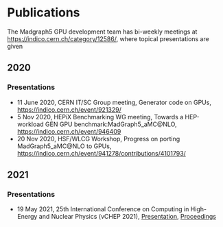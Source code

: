 # Publications

The Madgraph5 GPU development team has bi-weekly meetings at <a href="https://indico.cern.ch/category/12586/" target="_blank">https://indico.cern.ch/category/12586/</a>, where topical presentations are given

## 2020

### Presentations

- 11 June 2020, CERN IT/SC Group meeting, Generator code on GPUs, <a href="https://indico.cern.ch/event/921329/" target="_blank">https://indico.cern.ch/event/921329/</a>
- 5 Nov 2020, HEPiX Benchmarking WG meeting, Towards a HEP-workload GEN GPU benchmark:MadGraph5_aMC@NLO, <a href="https://indico.cern.ch/event/946409" target="_blank">https://indico.cern.ch/event/946409</a>
- 20 Nov 2020, HSF/WLCG Workshop, Progress on porting MadGraph5_aMC@NLO to GPUs, <a href="https://indico.cern.ch/event/941278/contributions/4101793/" target="_blank">https://indico.cern.ch/event/941278/contributions/4101793/</a>

## 2021

### Presentations

- 19 May 2021, 25th International Conference on Computing in High-Energy and Nuclear Physics (vCHEP 2021), <a href="https://indico.cern.ch/event/948465/contributions/4323568/" target="_blank">Presentation</a>, <a href="https://www.epj-conferences.org/articles/epjconf/abs/2021/05/epjconf_chep2021_03045/epjconf_chep2021_03045.html" target="_blank">Proceedings</a>

